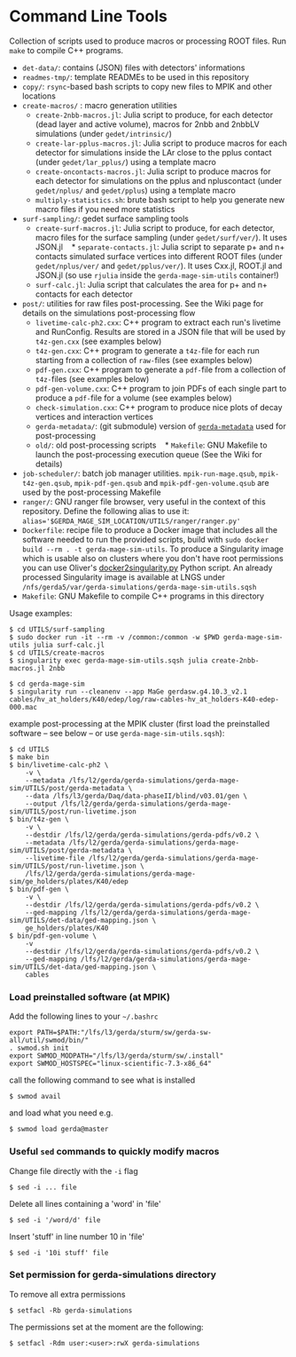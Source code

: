# Command Line Tools
Collection of scripts used to produce macros or processing ROOT files. Run `make` to compile C++ programs.

* `det-data/`: contains (JSON) files with detectors' informations
* `readmes-tmp/`: template READMEs to be used in this repository
* `copy/`: `rsync`-based bash scripts to copy new files to MPIK and other locations
* `create-macros/` : macro generation utilities
    * `create-2nbb-macros.jl`: Julia script to produce, for each detector (dead layer and active volume), macros for 2nbb and 2nbbLV simulations (under `gedet/intrinsic/`)
    * `create-lar-pplus-macros.jl`: Julia script to produce macros for each detector for simulations inside the LAr close to the pplus contact (under `gedet/lar_pplus/`) using a template macro
    * `create-oncontacts-macros.jl`: Julia script to produce macros for each detector for simulations on the pplus and npluscontact (under `gedet/nplus/` and `gedet/pplus`) using a template macro
    * `multiply-statistics.sh`: brute bash script to help you generate new macro files if you need more statistics
* `surf-sampling/`: gedet surface sampling tools
    * `create-surf-macros.jl`: Julia script to produce, for each detector, macro files for the surface sampling (under `gedet/surf/ver/`). It uses JSON.jl
    * `separate-contacts.jl`: Julia script to separate p+ and n+ contacts simulated surface vertices into different ROOT files (under `gedet/nplus/ver/` and `gedet/pplus/ver/`). It uses Cxx.jl, ROOT.jl and JSON.jl (so use `rjulia` inside the `gerda-mage-sim-utils` container!)
    * `surf-calc.jl`: Julia script that calculates the area for p+ and n+ contacts for each detector
*  `post/`: utilities for raw files post-processing. See the Wiki page for details on the simulations post-processing flow
    * `livetime-calc-ph2.cxx`: C++ program to extract each run's livetime and RunConfig. Results are stored in a JSON file that will be used by `t4z-gen.cxx` (see examples below)
    * `t4z-gen.cxx`: C++ program to generate a `t4z-`file for each run starting from a collection of `raw-`files (see examples below)
    * `pdf-gen.cxx`: C++ program to generate a `pdf-`file from a collection of `t4z-`files (see examples below)
    * `pdf-gen-volume.cxx`: C++ program to join PDFs of each single part to produce a `pdf-`file for a volume (see examples below)
    * `check-simulation.cxx`: C++ program to produce nice plots of decay vertices and interaction vertices
    * `gerda-metadata/`: (git submodule) version of [`gerda-metadata`](https://github.com/mppmu/gerda-metadata) used for post-processing
    * `old/`: old post-processing scripts
    * `Makefile`: GNU Makefile to launch the post-processing execution queue (See the Wiki for details)
* `job-scheduler/`: batch job manager utilities. `mpik-run-mage.qsub`, `mpik-t4z-gen.qsub`, `mpik-pdf-gen.qsub` and `mpik-pdf-gen-volume.qsub` are used by the post-processing Makefile
* `ranger/`: GNU ranger file browser, very useful in the context of this repository. Define the following alias to use it: `alias='$GERDA_MAGE_SIM_LOCATION/UTILS/ranger/ranger.py'`
* `Dockerfile`: recipe file to produce a Docker image that includes all the software needed to run the provided scripts, build with `sudo docker build --rm . -t gerda-mage-sim-utils`. To produce a Singularity image which is usable also on clusters where you don't have root permissions you can use Oliver's [docker2singularity.py](https://github.com/oschulz/singularity-utils) Python script. An already processed Singularity image is available at LNGS under `/nfs/gerda5/var/gerda-simulations/gerda-mage-sim-utils.sqsh`
* `Makefile`: GNU Makefile to compile C++ programs in this directory

Usage examples:
```shell
$ cd UTILS/surf-sampling
$ sudo docker run -it --rm -v /common:/common -w $PWD gerda-mage-sim-utils julia surf-calc.jl
$ cd UTILS/create-macros
$ singularity exec gerda-mage-sim-utils.sqsh julia create-2nbb-macros.jl 2nbb
```
```shell
$ cd gerda-mage-sim
$ singularity run --cleanenv --app MaGe gerdasw.g4.10.3_v2.1 cables/hv_at_holders/K40/edep/log/raw-cables-hv_at_holders-K40-edep-000.mac
```
example post-processing at the MPIK cluster (first load the preinstalled software – see below – or use `gerda-mage-sim-utils.sqsh`):
```
$ cd UTILS
$ make bin
$ bin/livetime-calc-ph2 \
    -v \
    --metadata /lfs/l2/gerda/gerda-simulations/gerda-mage-sim/UTILS/post/gerda-metadata \
    --data /lfs/l3/gerda/Daq/data-phaseII/blind/v03.01/gen \
    --output /lfs/l2/gerda/gerda-simulations/gerda-mage-sim/UTILS/post/run-livetime.json
$ bin/t4z-gen \
    -v \
    --destdir /lfs/l2/gerda/gerda-simulations/gerda-pdfs/v0.2 \
    --metadata /lfs/l2/gerda/gerda-simulations/gerda-mage-sim/UTILS/post/gerda-metadata \
    --livetime-file /lfs/l2/gerda/gerda-simulations/gerda-mage-sim/UTILS/post/run-livetime.json \
    /lfs/l2/gerda/gerda-simulations/gerda-mage-sim/ge_holders/plates/K40/edep
$ bin/pdf-gen \
    -v \
    --destdir /lfs/l2/gerda/gerda-simulations/gerda-pdfs/v0.2 \
    --ged-mapping /lfs/l2/gerda/gerda-simulations/gerda-mage-sim/UTILS/det-data/ged-mapping.json \
    ge_holders/plates/K40
$ bin/pdf-gen-volume \
    -v
    --destdir /lfs/l2/gerda/gerda-simulations/gerda-pdfs/v0.2 \
    --ged-mapping /lfs/l2/gerda/gerda-simulations/gerda-mage-sim/UTILS/det-data/ged-mapping.json \
    cables
```

### Load preinstalled software (at MPIK)
Add the following lines to your `~/.bashrc`
```shell
export PATH=$PATH:"/lfs/l3/gerda/sturm/sw/gerda-sw-all/util/swmod/bin/"
. swmod.sh init
export SWMOD_MODPATH="/lfs/l3/gerda/sturm/sw/.install"
export SWMOD_HOSTSPEC="linux-scientific-7.3-x86_64"
```
call the following command to see what is installed
```shell
$ swmod avail
```
and load what you need e.g.
```shell
$ swmod load gerda@master
```

### Useful `sed` commands to quickly modify macros
Change file directly with the `-i` flag
```shell
$ sed -i ... file
```
Delete all lines containing a 'word' in 'file'
```shell
$ sed -i '/word/d' file
```
Insert 'stuff' in line number 10 in 'file'
```shell
$ sed -i '10i stuff' file
```

### Set permission for gerda-simulations directory
To remove all extra permissions
```shell
$ setfacl -Rb gerda-simulations
```
The permissions set at the moment are the following:
```shell
$ setfacl -Rdm user:<user>:rwX gerda-simulations
```
